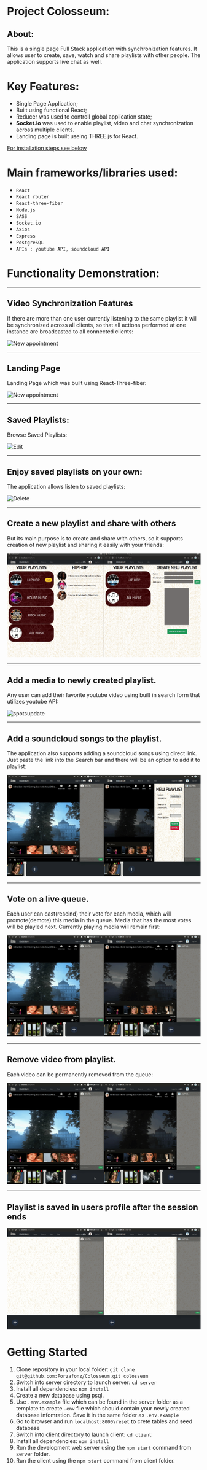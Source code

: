 # Project Colosseum:

## About:

This is a single page Full Stack application with synchronization features. It allows user to create, save, watch and share playlists with other people. The application supports live chat as well.


# Key Features:

*  Single Page Application;
*  Built using functional React;
*  Reducer was used to controll global application state;
*  **Socket.io** was used to enable playlist, video and chat synchronization across multiple clients.
*  Landing page is built useing THREE.js for React.

[For installation steps see below](#getting-started)

# Main frameworks/libraries used:

* `React`
* `React router`
* `React-three-fiber`
* `Node.js`
* `SASS`
* `Socket.io`
* `Axios`
* `Express`
* `PostgreSQL`
* `APIs : youtube API, soundcloud API`


# Functionality Demonstration:
___
## Video Synchronization Features
If there are more than one user currently listening to the same playlist it will be synchronized across all clients, so that all actions performed at one instance are broadcasted to all connected clients:

![New appointment](/public/images/Sync.gif)
___
## Landing Page
Landing Page which was built using React-Three-fiber:

![New appointment](/public/images/landingpage.gif)
___
## Saved Playlists:
Browse Saved Playlists:

![Edit](/public/images/Playlists.gif)
___
## Enjoy saved playlists on your own:
The application allows listen to saved playlists:

![Delete](/public/images/Play1.gif)
___
## Create a new playlist and share with others
But its main purpose is to create and share with others, so it supports creation of new playlist and sharing it easily with your friends:

![Errors](/public/images/new-playlist-sharing.gif)
___
## Add a media to newly created playlist.
Any user can add their favorite youtube video using built in search form that utilizes youtube API:

![spotsupdate](/public/images/Media_Add.gif)
___
## Add a soundcloud songs to the playlist.
The application also supports adding a soundcloud songs using direct link. Just paste the link into the Search bar and there will be an option to add it to playlist:

![spotsupdate](/public/images/add_soundcloud.gif)
___
## Vote on a live queue.
Each user can cast(rescind) their vote for each media, which will promote(demote) this media in the queue. Media that has the most votes will be playled next. Currently playing media will remain first:

![spotsupdate](/public/images/voting.gif)
___
## Remove video from playlist.
Each video can be permanently removed from the queue:

![spotsupdate](/public/images/removing.gif)

___
## Playlist is saved in users profile after the session ends
![websocket](/public/images/Saved_pl.gif)

# Getting Started

1. Clone repository in your local folder: 
```git clone git@github.com:Forzafonz/Colosseum.git colosseum```
1. Switch into server directory to launch server: ```cd server```
1. Install all dependencies: ```npm install```
1. Create a new database using psql.
1. Use ```.env.example``` file which can be found in the server folder as a template to create `.env` file which should contain your newly created database infomration. Save it in the same folder as `.env.example`
1. Go to browser and run ```localhost:8000\reset``` to crete tables and seed database
1. Switch into client directory to launch client: ```cd client```
1. Install all dependencies: ```npm install```
1. Run the development web server using the ```npm start``` command from server folder.
1. Run the client  using the ```npm start``` command from client folder.
